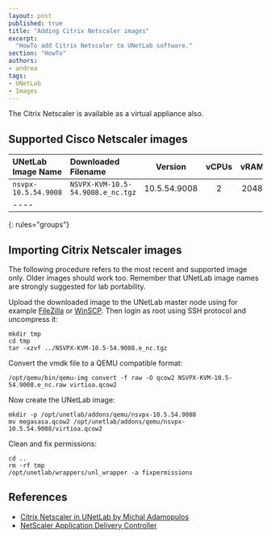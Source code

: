 ```yaml
---
layout: post
published: true
title: "Adding Citrix Netscaler images"
excerpt:
  "HowTo add Citrix Netscaler to UNetLab software."
section: "HowTo"
authors:
- andrea
tags:
- UNetLab
- Images
---
```

The Citrix Netscaler is available as a virtual appliance also.

## Supported Cisco Netscaler images

| UNetLab Image Name | Downloaded Filename | Version | vCPUs | vRAM |
|:--|:--|:-:|:-:|:-:|
| `nsvpx-10.5.54.9008` | `NSVPX-KVM-10.5-54.9008.e_nc.tgz` | 10.5.54.9008 | 2 | 2048 |
|----
{: rules="groups"}

## Importing Citrix Netscaler images

The following procedure refers to the most recent and supported image only. Older images should work too. Remember that UNetLab image names are strongly suggested for lab portability.

Upload the downloaded image to the UNetLab master node using for example [FileZilla](https://filezilla-project.org/ "FileZilla") or [WinSCP](http://winscp.net/ "WinSCP"). Then login as root using SSH protocol and uncompress it:

~~~
mkdir tmp
cd tmp
tar -xzvf ../NSVPX-KVM-10.5-54.9008.e_nc.tgz
~~~

Convert the vmdk file to a QEMU compatible format:

~~~
/opt/qemu/bin/qemu-img convert -f raw -O qcow2 NSVPX-KVM-10.5-54.9008.e_nc.raw virtioa.qcow2
~~~

Now create the UNetLab image:

~~~
mkdir -p /opt/unetlab/addons/qemu/nsvpx-10.5.54.9008
mv megasasa.qcow2 /opt/unetlab/addons/qemu/nsvpx-10.5.54.9008/virtioa.qcow2
~~~

Clean and fix permissions:

~~~
cd ..
rm -rf tmp
/opt/unetlab/wrappers/unl_wrapper -a fixpermissions
~~~

## References

* [Citrix Netscaler in UNetLab by Michal Adamopulos](http://www.ccie.cz/?p=56 "Citrix Netscaler in UNetLab by Michal Adamopulos")
* [NetScaler Application Delivery Controller](http://www.citrix.com/products/netscaler-application-delivery-controller/overview.html "NetScaler Application Delivery Controller")

